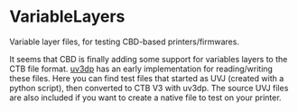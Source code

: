 # VariableLayers
Variable layer files, for testing CBD-based printers/firmwares.

It seems that CBD is finally adding some support for variables layers to the CTB file format.
[uv3dp](https://github.com/ezrec/uv3dp) has an early implementation for reading/writing these files.  Here you can find test files
that started as UVJ (created with a python script), then converted to CTB V3 with uv3dp.  The source UVJ files are
also included if you want to create a native file to test on your printer.
